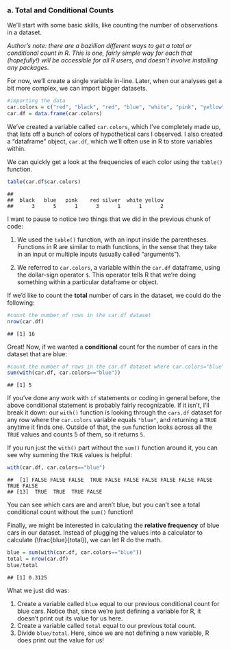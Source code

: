 ### a. Total and Conditional Counts

We’ll start with some basic skills, like counting the number of
observations in a dataset.

*Author’s note: there are a bazillion different ways to get a total or
conditional count in R. This is one, fairly simple way for each that
(hopefully!) will be accessible for all R users, and doesn’t involve
installing any packages.*

For now, we’ll create a single variable in-line. Later, when our
analyses get a bit more complex, we can import bigger datasets.

``` r
#importing the data
car.colors = c("red", "black", "red", "blue", "white", "pink", "yellow", "red", "black", "black", "blue", "yellow", "blue", "blue", "blue", "silver")
car.df = data.frame(car.colors)
```

We’ve created a variable called `car.colors`, which I’ve completely made
up, that lists off a bunch of colors of hypothetical cars I observed. I
also created a “dataframe” object, `car.df`, which we’ll often use in R
to store variables within.

We can quickly get a look at the frequencies of each color using the
`table()` function.

``` r
table(car.df$car.colors)
```

    ## 
    ##  black   blue   pink    red silver  white yellow 
    ##      3      5      1      3      1      1      2

I want to pause to notice two things that we did in the previous chunk
of code:

1.  We used the `table()` function, with an input inside the
    parentheses. Functions in R are similar to math functions, in the
    sense that they take in an input or multiple inputs (usually called
    “arguments”).

2.  We referred to `car.colors`, a variable within the `car.df`
    dataframe, using the dollar-sign operator `$`. This operator tells R
    that we’re doing something within a particular dataframe or object.

If we’d like to count the **total** number of cars in the dataset, we
could do the following:

``` r
#count the number of rows in the car.df dataset
nrow(car.df)
```

    ## [1] 16

Great! Now, if we wanted a **conditional** count for the number of cars
in the dataset that are blue:

``` r
#count the number of rows in the car.df dataset where car.colors="blue"
sum(with(car.df, car.colors=="blue"))
```

    ## [1] 5

If you’ve done any work with `if` statements or coding in general
before, the above conditional statement is probably fairly recognizable.
If it isn’t, I’ll break it down: our `with()` function is looking
through the `cars.df` dataset for any row where the `car.colors`
variable equals `"blue"`, and returning a `TRUE` anytime it finds one.
Outside of that, the `sum` function looks across all the `TRUE` values
and counts 5 of them, so it returns `5`.

If you run just the `with()` part without the `sum()` function around
it, you can see why summing the `TRUE` values is helpful:

``` r
with(car.df, car.colors=="blue")
```

    ##  [1] FALSE FALSE FALSE  TRUE FALSE FALSE FALSE FALSE FALSE FALSE  TRUE FALSE
    ## [13]  TRUE  TRUE  TRUE FALSE

You can see which cars are and aren’t blue, but you can’t see a total
conditional count without the `sum()` function!

Finally, we might be interested in calculating the **relative
frequency** of blue cars in our dataset. Instead of plugging the values
into a calculator to calculate \(\frac{blue}{total}\), we can let R do
the math.

``` r
blue = sum(with(car.df, car.colors=="blue"))
total = nrow(car.df)
blue/total
```

    ## [1] 0.3125

What we just did was:

1.  Create a variable called `blue` equal to our previous conditional
    count for blue cars. Notice that, since we’re just defining a
    variable for R, it doesn’t print out its value for us here.
2.  Create a variable called `total` equal to our previous total count.
3.  Divide `blue/total`. Here, since we are not defining a new variable,
    R does print out the value for us!
